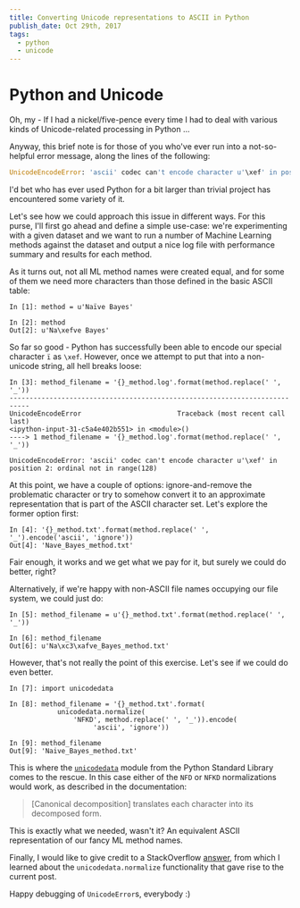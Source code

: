 ```yaml
---
title: Converting Unicode representations to ASCII in Python
publish_date: Oct 29th, 2017
tags:
  - python
  - unicode
---
```


# Python and Unicode

Oh, my - If I had a nickel/five-pence every time I had to deal with various kinds
of Unicode-related processing in Python ...

Anyway, this brief note is for those of you who've ever run into a not-so-helpful error message, along the lines of the following:
```Python
UnicodeEncodeError: 'ascii' codec can't encode character u'\xef' in position 2: ordinal not in range(128)
```

I'd bet who has ever used Python for a bit larger than trivial project has encountered
some variety of it.

Let's see how we could approach this issue in different ways. For this purse, I'll first go
ahead and  define a
simple use-case: we're experimenting with a given dataset and we want to run a number of
Machine Learning methods against the dataset and output a nice log file with performance
summary and results for each method.

As it turns out, not all ML method names were created equal, and for some of them
we need more characters than those defined in the basic ASCII table:

```IPython
In [1]: method = u'Naïve Bayes'

In [2]: method
Out[2]: u'Na\xefve Bayes'

```

So far so good - Python has successfully been able to encode our special character
`ï` as `\xef`. However, once we attempt to put that into a non-unicode string, all hell
breaks loose:
```IPython
In [3]: method_filename = '{}_method.log'.format(method.replace(' ', '_'))
---------------------------------------------------------------------------
UnicodeEncodeError                        Traceback (most recent call last)
<ipython-input-31-c5a4e402b551> in <module>()
----> 1 method_filename = '{}_method.log'.format(method.replace(' ', '_'))

UnicodeEncodeError: 'ascii' codec can't encode character u'\xef' in position 2: ordinal not in range(128)
```

At this point, we have a couple of options: ignore-and-remove the problematic character or
try to somehow convert it to an approximate representation that is part of the
ASCII character set. Let's explore the former option first:
```IPython
In [4]: '{}_method.txt'.format(method.replace(' ', '_').encode('ascii', 'ignore'))
Out[4]: 'Nave_Bayes_method.txt'

```
Fair enough, it works and we get what we pay for it, but surely we could do better,
right?

Alternatively, if we're happy with non-ASCII file names occupying our file system, we
could just do:
```IPython
In [5]: method_filename = u'{}_method.txt'.format(method.replace(' ', '_'))

In [6]: method_filename
Out[6]: u'Na\xc3\xafve_Bayes_method.txt'
```

However, that's not really the point of this exercise. Let's see if we could do even better.
```IPython
In [7]: import unicodedata

In [8]: method_filename = '{}_method.txt'.format(
            unicodedata.normalize(
                'NFKD', method.replace(' ', '_')).encode(
                     'ascii', 'ignore'))

In [9]: method_filename
Out[9]: 'Naive_Bayes_method.txt'
```

This is where the [`unicodedata`][unicodedata_module] module from the Python Standard
Library comes to the rescue. In this case either of the `NFD` or `NFKD` normalizations would work, as
described in the documentation:
> [Canonical decomposition] translates each character into its decomposed form.

This is exactly what we needed, wasn't it? An equivalent ASCII representation of our fancy
ML method names.

Finally, I would like to give credit to a StackOverflow [answer][stackoverflow_unicodedata], from which I
learned about the `unicodedata.normalize` functionality that gave rise to the current post.

Happy debugging of `UnicodeError`s, everybody :)

[unicodedata_module]: https://docs.python.org/2/library/unicodedata.html
[stackoverflow_unicodedata]: https://stackoverflow.com/a/7782177
